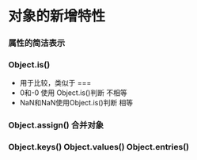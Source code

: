 # 对象的新增特性
### 属性的简洁表示

### Object.is()
* 用于比较，类似于 ===
* 0和-0 使用 Object.is()判断 不相等
* NaN和NaN使用Object.is()判断 相等

### Object.assign() 合并对象

### Object.keys()  Object.values()  Object.entries()